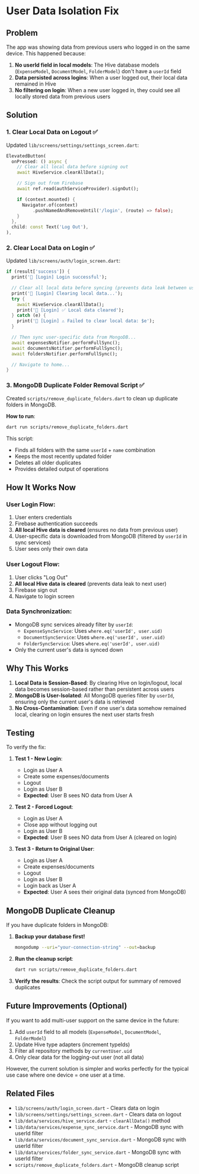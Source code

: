 # User Data Isolation Fix

## Problem

The app was showing data from previous users who logged in on the same device. This happened because:

1. **No userId field in local models**: The Hive database models (`ExpenseModel`, `DocumentModel`, `FolderModel`) don't have a `userId` field
2. **Data persisted across logins**: When a user logged out, their local data remained in Hive
3. **No filtering on login**: When a new user logged in, they could see all locally stored data from previous users

## Solution

### 1. Clear Local Data on Logout ✅

Updated `lib/screens/settings/settings_screen.dart`:

```dart
ElevatedButton(
  onPressed: () async {
    // Clear all local data before signing out
    await HiveService.clearAllData();

    // Sign out from Firebase
    await ref.read(authServiceProvider).signOut();

    if (context.mounted) {
      Navigator.of(context)
          .pushNamedAndRemoveUntil('/login', (route) => false);
    }
  },
  child: const Text('Log Out'),
),
```

### 2. Clear Local Data on Login ✅

Updated `lib/screens/auth/login_screen.dart`:

```dart
if (result['success']) {
  print('🔐 [Login] Login successful');

  // Clear all local data before syncing (prevents data leak between users)
  print('🔐 [Login] Clearing local data...');
  try {
    await HiveService.clearAllData();
    print('🔐 [Login] ✅ Local data cleared');
  } catch (e) {
    print('🔐 [Login] ⚠️ Failed to clear local data: $e');
  }

  // Then sync user-specific data from MongoDB...
  await expensesNotifier.performFullSync();
  await documentsNotifier.performFullSync();
  await foldersNotifier.performFullSync();

  // Navigate to home...
}
```

### 3. MongoDB Duplicate Folder Removal Script ✅

Created `scripts/remove_duplicate_folders.dart` to clean up duplicate folders in MongoDB.

**How to run**:

```bash
dart run scripts/remove_duplicate_folders.dart
```

This script:

- Finds all folders with the same `userId` + `name` combination
- Keeps the most recently updated folder
- Deletes all older duplicates
- Provides detailed output of operations

## How It Works Now

### User Login Flow:

1. User enters credentials
2. Firebase authentication succeeds
3. **All local Hive data is cleared** (ensures no data from previous user)
4. User-specific data is downloaded from MongoDB (filtered by `userId` in sync services)
5. User sees only their own data

### User Logout Flow:

1. User clicks "Log Out"
2. **All local Hive data is cleared** (prevents data leak to next user)
3. Firebase sign out
4. Navigate to login screen

### Data Synchronization:

- MongoDB sync services already filter by `userId`:
  - `ExpenseSyncService`: Uses `where.eq('userId', user.uid)`
  - `DocumentSyncService`: Uses `where.eq('userId', user.uid)`
  - `FolderSyncService`: Uses `where.eq('userId', user.uid)`
- Only the current user's data is synced down

## Why This Works

1. **Local Data is Session-Based**: By clearing Hive on login/logout, local data becomes session-based rather than persistent across users
2. **MongoDB is User-Isolated**: All MongoDB queries filter by `userId`, ensuring only the current user's data is retrieved
3. **No Cross-Contamination**: Even if one user's data somehow remained local, clearing on login ensures the next user starts fresh

## Testing

To verify the fix:

1. **Test 1 - New Login**:

   - Login as User A
   - Create some expenses/documents
   - Logout
   - Login as User B
   - **Expected**: User B sees NO data from User A

2. **Test 2 - Forced Logout**:

   - Login as User A
   - Close app without logging out
   - Login as User B
   - **Expected**: User B sees NO data from User A (cleared on login)

3. **Test 3 - Return to Original User**:
   - Login as User A
   - Create expenses/documents
   - Logout
   - Login as User B
   - Login back as User A
   - **Expected**: User A sees their original data (synced from MongoDB)

## MongoDB Duplicate Cleanup

If you have duplicate folders in MongoDB:

1. **Backup your database first!**

   ```bash
   mongodump --uri="your-connection-string" --out=backup
   ```

2. **Run the cleanup script**:

   ```bash
   dart run scripts/remove_duplicate_folders.dart
   ```

3. **Verify the results**: Check the script output for summary of removed duplicates

## Future Improvements (Optional)

If you want to add multi-user support on the same device in the future:

1. Add `userId` field to all models (`ExpenseModel`, `DocumentModel`, `FolderModel`)
2. Update Hive type adapters (increment typeIds)
3. Filter all repository methods by `currentUser.uid`
4. Only clear data for the logging-out user (not all data)

However, the current solution is simpler and works perfectly for the typical use case where one device = one user at a time.

## Related Files

- `lib/screens/auth/login_screen.dart` - Clears data on login
- `lib/screens/settings/settings_screen.dart` - Clears data on logout
- `lib/data/services/hive_service.dart` - `clearAllData()` method
- `lib/data/services/expense_sync_service.dart` - MongoDB sync with userId filter
- `lib/data/services/document_sync_service.dart` - MongoDB sync with userId filter
- `lib/data/services/folder_sync_service.dart` - MongoDB sync with userId filter
- `scripts/remove_duplicate_folders.dart` - MongoDB cleanup script
